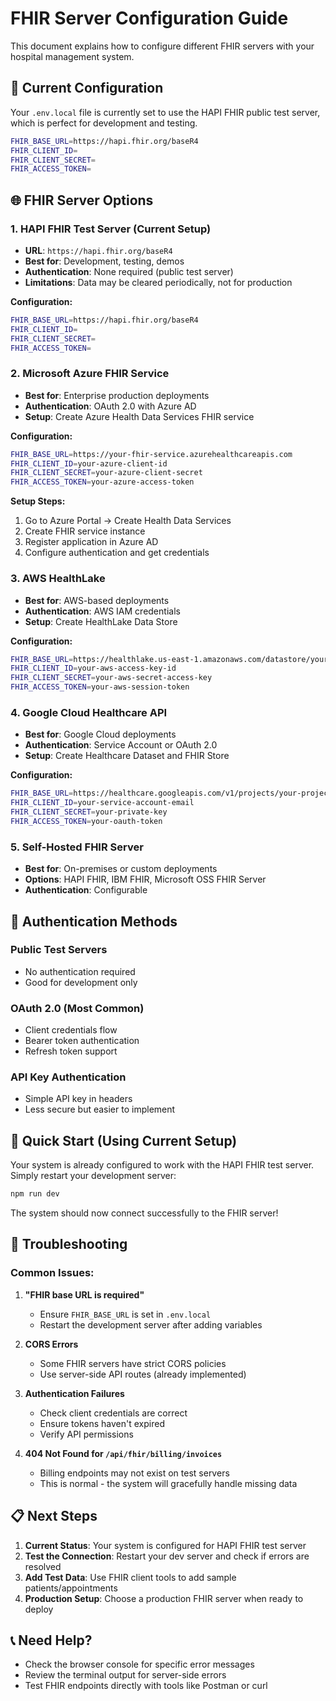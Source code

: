 # FHIR Server Configuration Guide

This document explains how to configure different FHIR servers with your hospital management system.

## 🔧 **Current Configuration**

Your `.env.local` file is currently set to use the HAPI FHIR public test server, which is perfect for development and testing.

```bash
FHIR_BASE_URL=https://hapi.fhir.org/baseR4
FHIR_CLIENT_ID=
FHIR_CLIENT_SECRET=
FHIR_ACCESS_TOKEN=
```

## 🌐 **FHIR Server Options**

### 1. **HAPI FHIR Test Server (Current Setup)**
- **URL**: `https://hapi.fhir.org/baseR4`
- **Best for**: Development, testing, demos
- **Authentication**: None required (public test server)
- **Limitations**: Data may be cleared periodically, not for production

**Configuration:**
```bash
FHIR_BASE_URL=https://hapi.fhir.org/baseR4
FHIR_CLIENT_ID=
FHIR_CLIENT_SECRET=
FHIR_ACCESS_TOKEN=
```

### 2. **Microsoft Azure FHIR Service**
- **Best for**: Enterprise production deployments
- **Authentication**: OAuth 2.0 with Azure AD
- **Setup**: Create Azure Health Data Services FHIR service

**Configuration:**
```bash
FHIR_BASE_URL=https://your-fhir-service.azurehealthcareapis.com
FHIR_CLIENT_ID=your-azure-client-id
FHIR_CLIENT_SECRET=your-azure-client-secret
FHIR_ACCESS_TOKEN=your-azure-access-token
```

**Setup Steps:**
1. Go to Azure Portal → Create Health Data Services
2. Create FHIR service instance
3. Register application in Azure AD
4. Configure authentication and get credentials

### 3. **AWS HealthLake**
- **Best for**: AWS-based deployments
- **Authentication**: AWS IAM credentials
- **Setup**: Create HealthLake Data Store

**Configuration:**
```bash
FHIR_BASE_URL=https://healthlake.us-east-1.amazonaws.com/datastore/your-datastore-id/r4
FHIR_CLIENT_ID=your-aws-access-key-id
FHIR_CLIENT_SECRET=your-aws-secret-access-key
FHIR_ACCESS_TOKEN=your-aws-session-token
```

### 4. **Google Cloud Healthcare API**
- **Best for**: Google Cloud deployments
- **Authentication**: Service Account or OAuth 2.0
- **Setup**: Create Healthcare Dataset and FHIR Store

**Configuration:**
```bash
FHIR_BASE_URL=https://healthcare.googleapis.com/v1/projects/your-project/locations/your-location/datasets/your-dataset/fhirStores/your-store/fhir
FHIR_CLIENT_ID=your-service-account-email
FHIR_CLIENT_SECRET=your-private-key
FHIR_ACCESS_TOKEN=your-oauth-token
```

### 5. **Self-Hosted FHIR Server**
- **Best for**: On-premises or custom deployments
- **Options**: HAPI FHIR, IBM FHIR, Microsoft OSS FHIR Server
- **Authentication**: Configurable

## 🔐 **Authentication Methods**

### Public Test Servers
- No authentication required
- Good for development only

### OAuth 2.0 (Most Common)
- Client credentials flow
- Bearer token authentication
- Refresh token support

### API Key Authentication
- Simple API key in headers
- Less secure but easier to implement

## 🚀 **Quick Start (Using Current Setup)**

Your system is already configured to work with the HAPI FHIR test server. Simply restart your development server:

```bash
npm run dev
```

The system should now connect successfully to the FHIR server!

## 🔧 **Troubleshooting**

### Common Issues:

1. **"FHIR base URL is required"**
   - Ensure `FHIR_BASE_URL` is set in `.env.local`
   - Restart the development server after adding variables

2. **CORS Errors**
   - Some FHIR servers have strict CORS policies
   - Use server-side API routes (already implemented)

3. **Authentication Failures**
   - Check client credentials are correct
   - Ensure tokens haven't expired
   - Verify API permissions

4. **404 Not Found for `/api/fhir/billing/invoices`**
   - Billing endpoints may not exist on test servers
   - This is normal - the system will gracefully handle missing data

## 📋 **Next Steps**

1. **Current Status**: Your system is configured for HAPI FHIR test server
2. **Test the Connection**: Restart your dev server and check if errors are resolved
3. **Add Test Data**: Use FHIR client tools to add sample patients/appointments
4. **Production Setup**: Choose a production FHIR server when ready to deploy

## 📞 **Need Help?**

- Check the browser console for specific error messages
- Review the terminal output for server-side errors
- Test FHIR endpoints directly with tools like Postman or curl